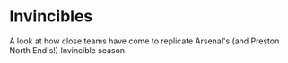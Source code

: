 # Invincibles
A look at how close teams have come to replicate Arsenal's (and Preston North End's!) Invincible season
